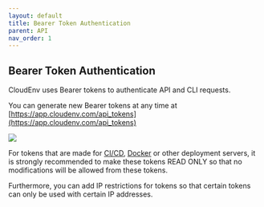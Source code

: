 ```yaml
---
layout: default
title: Bearer Token Authentication
parent: API
nav_order: 1
---
```


## Bearer Token Authentication

CloudEnv uses Bearer tokens to authenticate API and CLI requests.

You can generate new Bearer tokens at any time at [https://app.cloudenv.com/api_tokens](https://app.cloudenv.com/api_tokens)

![](https://p30.f1.n0.cdn.getcloudapp.com/items/xQunA60B/3fb77845-0762-4970-a2db-94990e3d0f26.jpg?v=2e8ae04f4eb19101c9d5196f61cf1b07)

For tokens that are made for [CI/CD](/pages/tutorials/ci-cd.html), [Docker](/pages/tutorials/docker.html) or other deployment servers, it is strongly recommended to make these tokens READ ONLY so that no modifications will be allowed from these tokens.

Furthermore, you can add IP restrictions for tokens so that certain tokens can only be used with certain IP addresses.
